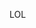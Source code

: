 LOL

<!---
LetMeSoloCodeIt/LetMeSoloCodeIt is a ✨ special ✨ repository because its `README.md` (this file) appears on your GitHub profile.
You can click the Preview link to take a look at your changes.
--->
